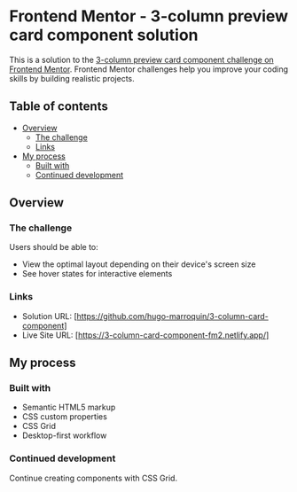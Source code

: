 # Frontend Mentor - 3-column preview card component solution

This is a solution to the [3-column preview card component challenge on Frontend Mentor](https://www.frontendmentor.io/challenges/3column-preview-card-component-pH92eAR2-). Frontend Mentor challenges help you improve your coding skills by building realistic projects.

## Table of contents

- [Overview](#overview)
  - [The challenge](#the-challenge)
  - [Links](#links)
- [My process](#my-process)
  - [Built with](#built-with)
  - [Continued development](#continued-development)

## Overview

### The challenge

Users should be able to:

- View the optimal layout depending on their device's screen size
- See hover states for interactive elements

### Links

- Solution URL: [https://github.com/hugo-marroquin/3-column-card-component]
- Live Site URL: [https://3-column-card-component-fm2.netlify.app/]

## My process

### Built with

- Semantic HTML5 markup
- CSS custom properties
- CSS Grid
- Desktop-first workflow

### Continued development

Continue creating components with CSS Grid.
